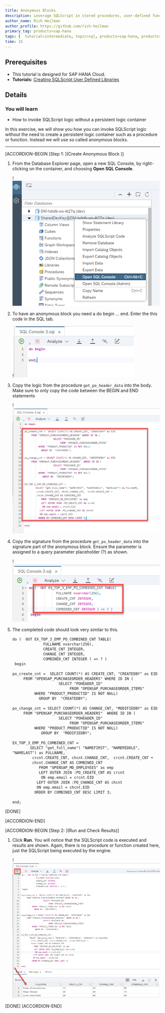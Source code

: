 ```yaml
---
title: Anonymous Blocks
description: Leverage SQLScript in stored procedures, user-defined functions, and user-defined libraries.
author_name: Rich Heilman
author_profile: https://github.com/rich-heilman
primary_tag: products>sap-hana
tags: [  tutorial>intermediate, topic>sql, products>sap-hana, products>sap-hana-cloud, products>sap-business-application-studio]  
time: 15
---
```

## Prerequisites  
- This tutorial is designed for SAP HANA Cloud.
- **Tutorials:** [Creating SQLScript User Defined Libraries](hana-cloud-sqlscript-libraries)

## Details
### You will learn  
- How to invoke SQLScript logic without a persistent logic container  

In this exercise, we will show you how you can invoke SQLScript logic without the need to create a persistent logic container such as a procedure or function. Instead we will use so called anonymous blocks.

---

[ACCORDION-BEGIN [Step 1: ](Create Anonymous Block )]

1. From the Database Explorer page, open a new SQL Console, by right-clicking on the container, and choosing **Open SQL Console**.

    !![SQL console](1_1.png)

2. To have an anonymous block you need a do begin … end.  Enter the this code in the SQL tab.

    !![SQL tab](1_2.png)

3. Copy the logic from the procedure `get_po_header_data` into the body.  Make sure to only copy the code between the BEGIN and END statements

    !![logic](1_3.png)

4. Copy the signature from the procedure `get_po_header_data` into the signature part of the anonymous block. Ensure the parameter is assigned to a query parameter placeholder (?) as shown.

    !![sql code](1_4.png)

5. The completed code should look very similar to this.

    ```SQLCRIPT
    do (  OUT EX_TOP_3_EMP_PO_COMBINED_CNT TABLE(
                  FULLNAME nvarchar(256),
                  CREATE_CNT INTEGER,
                  CHANGE_CNT INTEGER,
                  COMBINED_CNT INTEGER ) => ? )
     begin

    po_create_cnt =  SELECT COUNT(*) AS CREATE_CNT, "CREATEDBY" as EID
         FROM "OPENSAP_PURCHASEORDER_HEADERS" WHERE ID IN (
                         SELECT "POHEADER_ID"
                              FROM "OPENSAP_PURCHASEORDER_ITEMS"
              WHERE "PRODUCT_PRODUCTID" IS NOT NULL)
                GROUP BY  "CREATEDBY";

    po_change_cnt = SELECT COUNT(*) AS CHANGE_CNT, "MODIFIEDBY" as EID
         FROM "OPENSAP_PURCHASEORDER_HEADERS"  WHERE ID IN (
                         SELECT "POHEADER_ID"
                              FROM "OPENSAP_PURCHASEORDER_ITEMS"
              WHERE "PRODUCT_PRODUCTID" IS NOT NULL)
                 GROUP BY  "MODIFIEDBY";

    EX_TOP_3_EMP_PO_COMBINED_CNT =
            SELECT "get_full_name"( "NAMEFIRST", "NAMEMIDDLE", "NAMELAST") as FULLNAME,
             crcnt.CREATE_CNT, chcnt.CHANGE_CNT,  crcnt.CREATE_CNT +
             chcnt.CHANGE_CNT AS COMBINED_CNT
                FROM "OPENSAP_MD_EMPLOYEES" as emp
                LEFT OUTER JOIN :PO_CREATE_CNT AS crcnt
                 ON emp.email = crcnt.EID
               LEFT OUTER JOIN :PO_CHANGE_CNT AS chcnt
               ON emp.email = chcnt.EID
              ORDER BY COMBINED_CNT DESC LIMIT 3;

    end;
    ```

[DONE]

[ACCORDION-END]


[ACCORDION-BEGIN [Step 2: ](Run and Check Results)]

1. Click **Run**.  You will notice that the SQLScript code is executed and results are shown.  Again, there is no procedure or function created here, just the SQLScript being executed by the engine.

    !![SQL executed](2_1.png)


[DONE]
[ACCORDION-END]
